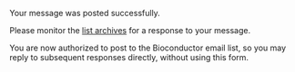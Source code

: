 Your message was posted successfully.

Please monitor the [list archives](https://stat.ethz.ch/pipermail/bioconductor/)
for a response to your message.

You are now authorized to post to the Bioconductor email list, so you may
reply to subsequent responses directly, without using this form.
